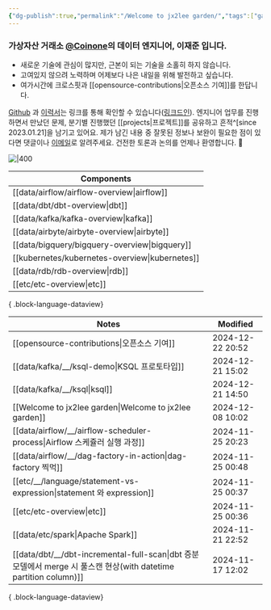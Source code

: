 ```yaml
---
{"dg-publish":true,"permalink":"/Welcome to jx2lee garden/","tags":["gardenEntry"],"dgEnableSearch":true,"noteIcon":"","created":"2024-10-02T18:51:46.475+09:00"}
---
```




### 가상자산 거래소 [@Coinone](https://coinone.co.kr/)의 데이터 엔지니어, 이재준 입니다.

- 새로운 기술에 관심이 많지만, 근본이 되는 기술을 소홀히 하지 않습니다.
- 고여있지 않으려 노력하며 어제보다 나은 내일을 위해 발전하고 싶습니다.
- 여가시간에 크로스핏과 [[opensource-contributions\|오픈소스 기여]]를 한답니다.


[Github](https://github.com/jx2lee) 과 [이력서](https://github.com/jx2lee/resume/blob/main/resume-kr.pdf)는 링크를 통해 확인할 수 있습니다([링크드인](https://www.linkedin.com/in/jx2lee/)). 엔지니어 업무를 진행하면서 만났던 문제, 분기별 진행했던 [[projects\|프로젝트]]를 공유하고 흔적^[since 2023.01.21]을 남기고 있어요. 제가 남긴 내용 중 잘못된 정보나 보완이 필요한 점이 있다면 댓글이나 [이메일](malito:dev.jaejun.lee.1991@gmail.com)로 알려주세요. 건전한 토론과 논의를 언제나 환영합니다. 🤗


![|400](https://i.imgur.com/EfyC7Gg.jpeg)

| Components                                        |
| ------------------------------------------------- |
| [[data/airflow/airflow-overview\|airflow]]     |
| [[data/dbt/dbt-overview\|dbt]]                 |
| [[data/kafka/kafka-overview\|kafka]]           |
| [[data/airbyte/airbyte-overview\|airbyte]]     |
| [[data/bigquery/bigquery-overview\|bigquery]]  |
| [[kubernetes/kubernetes-overview\|kubernetes]] |
| [[data/rdb/rdb-overview\|rdb]]                 |
| [[etc/etc-overview\|etc]]                      |

{ .block-language-dataview}


| Notes                                                                                                   | Modified         |
| ------------------------------------------------------------------------------------------------------- | ---------------- |
| [[opensource-contributions\|오픈소스 기여]]                                                                | 2024-12-22 20:52 |
| [[data/kafka/__/ksql-demo\|KSQL 프로토타입]]                                                              | 2024-12-21 15:02 |
| [[data/kafka/__/ksql\|ksql]]                                                                         | 2024-12-21 14:50 |
| [[Welcome to jx2lee garden\|Welcome to jx2lee garden]]                                               | 2024-12-08 10:02 |
| [[data/airflow/__/airflow-scheduler-process\|Airflow 스케쥴러 실행 과정]]                                    | 2024-11-25 20:23 |
| [[data/airflow/__/dag-factory-in-action\|dag-factory 찍먹]]                                            | 2024-11-25 00:48 |
| [[etc/__/language/statement-vs-expression\|statement 와 expression]]                                  | 2024-11-25 00:37 |
| [[etc/etc-overview\|etc]]                                                                            | 2024-11-25 00:36 |
| [[data/etc/spark\|Apache Spark]]                                                                     | 2024-11-21 22:52 |
| [[data/dbt/__/dbt-incremental-full-scan\|dbt 증분모델에서 merge 시 풀스캔 현상(with datetime partition column)]] | 2024-11-17 12:02 |

{ .block-language-dataview}
